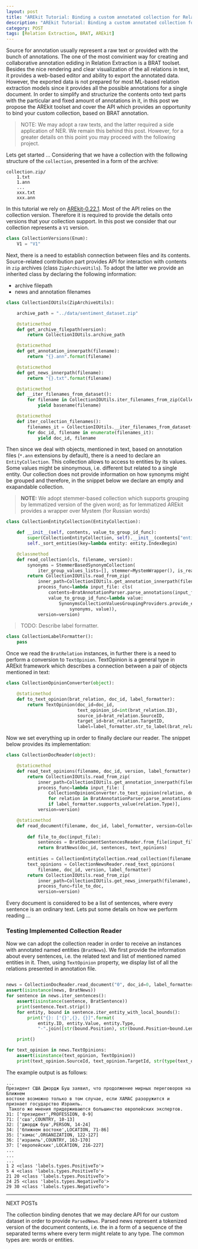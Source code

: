 ```yaml
---
layout: post
title: "AREkit Tutorial: Binding a custom annotated collection for Relation Extraction"
description: "AREkit Tutorial: Binding a custom annotated collection for Relation Extraction"
category: POST
tags: [Relation Extraction, BRAT, AREkit]
---
```


Source for annotation usually represent a raw text or provided with the bunch of annotations. The one of the most convinient way for creating and collaborative annotation ediding in Relation Extraction is a BRAT toolset. Besides the nice rendering and clear visualization of the all relations in text, it provides a web-based editor and ability to export the annotated data. However, the exported data is not prepared for most ML-based relation extraction models since it provides all the possible annotations for a single document. In order to simplify and structurize the contents onto text parts with the particular and fixed amount of annotations in it, in this post we propose the AREkit toolset and cover the API which provides an opportunity to bind your custom collection, based on BRAT annotation.

<!--more-->

> NOTE: We may adopt a raw texts, and the latter required a side application of NER. We remain this behind this post. However, for a greater details on this point you may proceed with the following project.

Lets get started ... Considering that we have a collection with the following structure of the `collection`, 
presented in a form of the archive:

```
collection.zip/
    1.txt
    1.ann
    ...
    xxx.txt
    xxx.ann
```

In this tutorial we rely on [AREkit-0.22.1](https://github.com/nicolay-r/AREkit).
Most of the API relies on the collection version.
Therefore it is required to provide the details onto versions that your collection support.
In this post we consider that our collection represents a `V1` version.
```python
class CollectionVersions(Enum):
    V1 = "V1"
```

Next, there is a need to establish connection between files and its contents.
Source-related contribution part provides API for interaction with contents in `zip` archives (class `ZipArchiveUtils`). 
To adopt the latter we provide an inherited class by declaring the following information: 
* archive filepath
* news and annotation filenames
```python
class CollectionIOUtils(ZipArchiveUtils):

    archive_path = "../data/sentiment_dataset.zip"

    @staticmethod
    def get_archive_filepath(version):
        return CollectionIOUtils.archive_path

    @staticmethod
    def get_annotation_innerpath(filename):
        return "{}.ann".format(filename)

    @staticmethod
    def get_news_innerpath(filename):
        return "{}.txt".format(filename)

    @staticmethod
    def __iter_filenames_from_dataset():
        for filename in CollectionIOUtils.iter_filenames_from_zip(CollectionVersions.V1):
            yield basename(filename)

    @staticmethod
    def iter_collection_filenames():
        filenames_it = CollectionIOUtils.__iter_filenames_from_dataset()
        for doc_id, filename in enumerate(filenames_it):
            yield doc_id, filename
```

Then since we deal with objects, mentioned in text, based on annotation files 
(`*.ann` extensions by default), 
there is a need to declare an `EntityCollection`.
This collection allows to access to entities by its values.
Some values might be sinonymous, i.e. different but related to a single entity.
Our collection does not provide information on how synonyms might be grouped and therefore, in the snippet
below we declare an empty and exapandable collection.
> **NOTE:** We adopt stemmer-based collection which supports grouping by lemmatized version of the given word; 
as for lemmatized AREkit provides a wrapper over Mystem (for Russian words)

```python
class CollectionEntityCollection(EntityCollection):

    def __init__(self, contents, value_to_group_id_func):
        super(CollectionEntityCollection, self).__init__(contents["entities"], value_to_group_id_func)
        self._sort_entities(key=lambda entity: entity.IndexBegin)

    @classmethod
    def read_collection(cls, filename, version):
        synonyms = StemmerBasedSynonymCollection(
            iter_group_values_lists=[], stemmer=MystemWrapper(), is_read_only=False, debug=False)
        return CollectionIOUtils.read_from_zip(
            inner_path=CollectionIOUtils.get_annotation_innerpath(filename),
            process_func=lambda input_file: cls(
                contents=BratAnnotationParser.parse_annotations(input_file),
                value_to_group_id_func=lambda value:
                    SynonymsCollectionValuesGroupingProviders.provide_existed_or_register_missed_value(
                        synonyms, value)),
            version=version)
```
> TODO: Describe label formatter.
```python
class CollectionLabelFormatter():
    pass
```


Once we read the `BratRelation` instances, in further there is a need to perform a conversion to `TextOpinion`.
TextOpinion is a general type in AREkit framework which describes a connection between a pair of objects mentioned in text:
```python
class CollectionOpinionConverter(object):

    @staticmethod
    def to_text_opinion(brat_relation, doc_id, label_formatter):
        return TextOpinion(doc_id=doc_id,
                           text_opinion_id=int(brat_relation.ID),
                           source_id=brat_relation.SourceID,
                           target_id=brat_relation.TargetID,
                           label=label_formatter.str_to_label(brat_relation.Type))
```

Now we set everything up in order to finally declare our reader.
The snippet below provides its implementation:

```python
class CollectionDocReader(object):

    @staticmethod
    def read_text_opinions(filename, doc_id, version, label_formatter):
        return CollectionIOUtils.read_from_zip(
            inner_path=CollectionIOUtils.get_annotation_innerpath(filename),
            process_func=lambda input_file: [
                CollectionOpinionConverter.to_text_opinion(relation, doc_id, label_formatter)
                for relation in BratAnnotationParser.parse_annotations(input_file)["relations"]
                if label_formatter.supports_value(relation.Type)],
            version=version)

    @staticmethod
    def read_document(filename, doc_id, label_formatter, version=CollectionVersions.V1):
        
        def file_to_doc(input_file):
            sentences = BratDocumentSentencesReader.from_file(input_file, entities)
            return BratNews(doc_id, sentences, text_opinions)
            
        entities = CollectionEntityCollection.read_collection(filename, version)
        text_opinions = CollectionNewsReader.read_text_opinions(
            filename, doc_id, version, label_formatter)
        return CollectionIOUtils.read_from_zip(
            inner_path=CollectionIOUtils.get_news_innerpath(filename),
            process_func=file_to_doc,
            version=version)
```

Every document is considered to be a list of sentences, where every sentence is an ordinary text. Lets put some details on how we perform reading ...

### Testing Implemented Collection Reader

Now we can adopt the collection reader in order to receive an instances with annotated named entities (`BratNews`).
We first provide the information about every sentences, i.e. the related text and list of mentioned named entities in it.
Then, using `TextOpinion` property, we display list of all the relations presented in annotation file.

```python

news = CollectionDocReader.read_document("0", doc_id=0, label_formatter=CollectionLabelFormatter())
assert(isinstance(news, BratNews))
for sentence in news.iter_sentences():
    assert(isinstance(sentence, BratSentence))
    print(sentence.Text.strip())
    for entity, bound in sentence.iter_entity_with_local_bounds():
        print("{}: ['{}',{}, {}]".format(
            entity.ID, entity.Value, entity.Type, 
            "-".join([str(bound.Position), str(bound.Position+bound.Length)])))

    print()

for text_opinion in news.TextOpinions:
    assert(isinstance(text_opinion, TextOpinion))
    print(text_opinion.SourceId, text_opinion.TargetId, str(type(text_opinion.Sentiment)))
```

The example output is as follows:
```
...
Президент США Джордж Буш заявил, что продолжение мирных переговоров на Ближнем 
востоке возможно только в том случае, если ХАМАС разоружится и признает государство Израиль.
 Такого же мнения придерживаются большинство европейских экспертов.
31: ['президент',PROFESSION, 0-9]
71: ['сша',COUNTRY, 10-13]
32: ['джордж буш',PERSON, 14-24]
34: ['ближнем востоке',LOCATION, 71-86]
35: ['хамас',ORGANIZATION, 122-127]
36: ['израиль',COUNTRY, 163-170]
37: ['европейских',LOCATION, 216-227]
...
...
...
1 2 <class 'labels.types.PositiveTo'>
5 4 <class 'labels.types.PositiveTo'>
21 20 <class 'labels.types.PositiveTo'>
24 25 <class 'labels.types.NegativeTo'>
29 30 <class 'labels.types.NegativeTo'>
```

-------------------------------------
NEXT POSTs

The collection binding denotes that we may declare API for our custom dataset in order to provide `ParsedNews`.
Parsed news represent a tokenized version of the document contents, i.e. the in a form of a sequence of the separated terms where every term might relate to any type. The common types are: words or entities.

